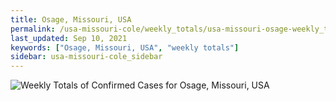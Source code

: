 ```yaml
---
title: Osage, Missouri, USA
permalink: /usa-missouri-cole/weekly_totals/usa-missouri-osage-weekly_totals.html
last_updated: Sep 10, 2021
keywords: ["Osage, Missouri, USA", "weekly totals"]
sidebar: usa-missouri-cole_sidebar
---
```


![Weekly Totals of Confirmed Cases for Osage, Missouri, USA](/covid_tracker/images/graphs/usa-missouri-osage-weekly_totals_graph.png)
